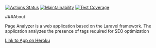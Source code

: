 [![Actions Status](https://github.com/erasskazov/php-project-lvl3/workflows/hexlet-check/badge.svg)](https://github.com/erasskazov/php-project-lvl3/actions)
[![Maintainability](https://api.codeclimate.com/v1/badges/89138ecaa6fa90631dd2/maintainability)](https://codeclimate.com/github/erasskazov/php-project-lvl3/maintainability)
[![Test Coverage](https://api.codeclimate.com/v1/badges/89138ecaa6fa90631dd2/test_coverage)](https://codeclimate.com/github/erasskazov/php-project-lvl3/test_coverage)

###About

Page Analyzer is a web application based on the Laravel framework. The application analyzes the presence of tags required for SEO optimization

[Link to App on Heroku](https://erass-page-analyzer.herokuapp.com/)

